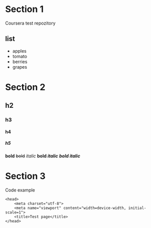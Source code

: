 # Section 1
Coursera test repozitory

## list
- apples
- tomato
- berries
- grapes

# Section 2
## h2
### h3
#### h4 
##### h5

**bold** 
~~bold~~
*italic*
**bold _italic_**
***bold italic***

# Section 3
Code example
```
<head>
	<meta charset="utf-8">
	<meta name="viewport" content="width=device-width, initial-scale=1">
	<title>Test page</title>
</head>
```